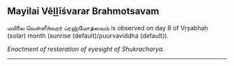 ## Mayilai Vêḻḻīśvarar Brahmotsavam
மயிலை வெள்ளீஶ்வரர் ப்ரஹ்மோத்ஸவம் is observed on day 8 of Vṛṣabhaḥ (solar) month (sunrise (default)/puurvaviddha (default)).

_Enactment of restoration of eyesight of Shukracharya._

---
